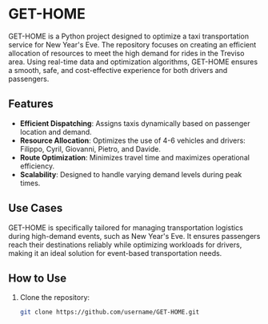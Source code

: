 # GET-HOME

GET-HOME is a Python project designed to optimize a taxi transportation service for New Year's Eve. The repository focuses on creating an efficient allocation of resources to meet the high demand for rides in the Treviso area. Using real-time data and optimization algorithms, GET-HOME ensures a smooth, safe, and cost-effective experience for both drivers and passengers.

## Features
- **Efficient Dispatching**: Assigns taxis dynamically based on passenger location and demand.
- **Resource Allocation**: Optimizes the use of 4-6 vehicles and drivers: Filippo, Cyril, Giovanni, Pietro, and Davide.
- **Route Optimization**: Minimizes travel time and maximizes operational efficiency.
- **Scalability**: Designed to handle varying demand levels during peak times.

## Use Cases
GET-HOME is specifically tailored for managing transportation logistics during high-demand events, such as New Year's Eve. It ensures passengers reach their destinations reliably while optimizing workloads for drivers, making it an ideal solution for event-based transportation needs.

## How to Use
1. Clone the repository:
   ```bash
   git clone https://github.com/username/GET-HOME.git
